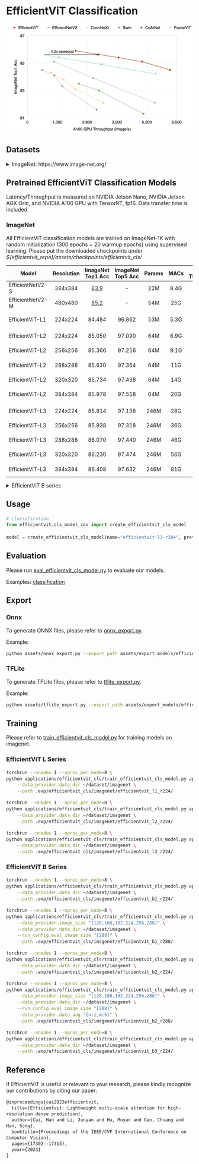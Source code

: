# EfficientViT Classification

<p align="left">
<img src="../../assets/efficientvit_cls_results.png"  width="600">
</p>

## Datasets

<details><summary>ImageNet: https://www.image-net.org/</summary>

```python
Our code expects the ImageNet dataset directory to follow the following structure:

imagenet
├── train
├── val
```

</details>

## Pretrained EfficientViT Classification Models

Latency/Throughput is measured on NVIDIA Jetson Nano, NVIDIA Jetson AGX Orin, and NVIDIA A100 GPU with TensorRT, fp16. Data transfer time is included.

### ImageNet

All EfficientViT classification models are trained on ImageNet-1K with random initialization (300 epochs + 20 warmup epochs) using supervised learning. Please put the downloaded checkpoints under *${efficientvit_repo}/assets/checkpoints/efficientvit_cls/*

| Model         |  Resolution | ImageNet Top1 Acc | ImageNet Top5 Acc |  Params |  MACs |  A100 Throughput | Checkpoint |
|----------------------|:----------:|:----------:|:---------:|:------------:|:---------:|:------------:|:------------:|
| EfficientNetV2-S | 384x384 | [83.9](https://github.com/google/automl/tree/master/efficientnetv2#2-pretrained-efficientnetv2-checkpoints) | - | 22M | 8.4G | 2869 image/s | - |
| EfficientNetV2-M | 480x480 | [85.2](https://github.com/google/automl/tree/master/efficientnetv2#2-pretrained-efficientnetv2-checkpoints) | - | 54M | 25G | 1160 image/s | - |
| |
| EfficientViT-L1 | 224x224 |  84.484 | 96.862 | 53M | 5.3G | 6207 image/s | [link](https://huggingface.co/han-cai/efficientvit-cls/resolve/main/efficientvit_l1_r224.pt) |
| |
| EfficientViT-L2 | 224x224 |  85.050 | 97.090 | 64M | 6.9G | 4998 image/s | [link](https://huggingface.co/han-cai/efficientvit-cls/resolve/main/efficientvit_l2_r224.pt) |
| EfficientViT-L2 | 256x256 |  85.366 | 97.216 | 64M | 9.1G | 3969 image/s | [link](https://huggingface.co/han-cai/efficientvit-cls/resolve/main/efficientvit_l2_r256.pt) |
| EfficientViT-L2 | 288x288 |  85.630 | 97.364 | 64M | 11G  | 3102 image/s | [link](https://huggingface.co/han-cai/efficientvit-cls/resolve/main/efficientvit_l2_r288.pt) |
| EfficientViT-L2 | 320x320 |  85.734 | 97.438 | 64M | 14G  | 2525 image/s | [link](https://huggingface.co/han-cai/efficientvit-cls/resolve/main/efficientvit_l2_r320.pt) |
| EfficientViT-L2 | 384x384 |  85.978 | 97.518 | 64M | 20G  | 1784 image/s | [link](https://huggingface.co/han-cai/efficientvit-cls/resolve/main/efficientvit_l2_r384.pt) |
| |
| EfficientViT-L3 | 224x224 | 85.814 | 97.198 | 246M | 28G | 2081 image/s | [link](https://huggingface.co/han-cai/efficientvit-cls/resolve/main/efficientvit_l3_r224.pt) |
| EfficientViT-L3 | 256x256 | 85.938 | 97.318 | 246M | 36G | 1641 image/s | [link](https://huggingface.co/han-cai/efficientvit-cls/resolve/main/efficientvit_l3_r256.pt) |
| EfficientViT-L3 | 288x288 | 86.070 | 97.440 | 246M | 46G | 1276 image/s | [link](https://huggingface.co/han-cai/efficientvit-cls/resolve/main/efficientvit_l3_r288.pt) |
| EfficientViT-L3 | 320x320 | 86.230 | 97.474 | 246M | 56G | 1049 image/s | [link](https://huggingface.co/han-cai/efficientvit-cls/resolve/main/efficientvit_l3_r320.pt) |
| EfficientViT-L3 | 384x384 | 86.408 | 97.632 | 246M | 81G | 724 image/s | [link](https://huggingface.co/han-cai/efficientvit-cls/resolve/main/efficientvit_l3_r384.pt) |

<details>
  <summary>EfficientViT B series</summary>

  | Model         |  Resolution | ImageNet Top1 Acc | ImageNet Top5 Acc |  Params |  MACs |  Jetson Nano (bs1) | Jetson Orin (bs1) | Checkpoint |
  |----------------------|:----------:|:----------:|:---------:|:------------:|:---------:|:------------:|:------------:|:------------:|
  | EfficientViT-B1 | 224x224 | 79.390 | 94.346 | 9.1M | 0.52G | 24.8ms | 1.48ms | [link](https://huggingface.co/han-cai/efficientvit-cls/resolve/main/efficientvit_b1_r224.pt) |
  | EfficientViT-B1 | 256x256 | 79.918 | 94.704 | 9.1M | 0.68G | 28.5ms | 1.57ms | [link](https://huggingface.co/han-cai/efficientvit-cls/resolve/main/efficientvit_b1_r256.pt) |
  | EfficientViT-B1 | 288x288 | 80.410 | 94.984 | 9.1M | 0.86G | 34.5ms | 1.82ms | [link](https://huggingface.co/han-cai/efficientvit-cls/resolve/main/efficientvit_b1_r288.pt) |
  | |
  | EfficientViT-B2 | 224x224 | 82.100 | 95.782 | 24M  | 1.6G  | 50.6ms | 2.63ms | [link](https://huggingface.co/han-cai/efficientvit-cls/resolve/main/efficientvit_b2_r224.pt) |
  | EfficientViT-B2 | 256x256 | 82.698 | 96.096 | 24M  | 2.1G  | 58.5ms | 2.84ms | [link](https://huggingface.co/han-cai/efficientvit-cls/resolve/main/efficientvit_b2_r256.pt) |
  | EfficientViT-B2 | 288x288 | 83.086 | 96.302 | 24M  | 2.6G  | 69.9ms | 3.30ms | [link](https://huggingface.co/han-cai/efficientvit-cls/resolve/main/efficientvit_b2_r288.pt) |
  | |
  | EfficientViT-B3 | 224x224 | 83.468 | 96.356 | 49M  | 4.0G  | 101ms  | 4.36ms | [link](https://huggingface.co/han-cai/efficientvit-cls/resolve/main/efficientvit_b3_r224.pt) |
  | EfficientViT-B3 | 256x256 | 83.806 | 96.514 | 49M  | 5.2G  | 120ms  | 4.74ms | [link](https://huggingface.co/han-cai/efficientvit-cls/resolve/main/efficientvit_b3_r256.pt) |
  | EfficientViT-B3 | 288x288 | 84.150 | 96.732 | 49M  | 6.5G  | 141ms  | 5.63ms | [link](https://huggingface.co/han-cai/efficientvit-cls/resolve/main/efficientvit_b3_r288.pt) |

</details>

## Usage

```python
# classification
from efficientvit.cls_model_zoo import create_efficientvit_cls_model

model = create_efficientvit_cls_model(name="efficientvit-l3-r384", pretrained=True)
```

## Evaluation

Please run [eval_efficientvit_cls_model.py](eval_efficientvit_cls_model.py) to evaluate our models.

Examples: [classification](../../assets/eval_efficientvit_cls_model.sh)

## Export

### Onnx

To generate ONNX files, please refer to [onnx_export.py](../../assets/onnx_export.py).

Example:

```bash
python assets/onnx_export.py --export_path assets/export_models/efficientvit_cls_l3_r224.onnx --model efficientvit-l3 --resolution 224 224 --bs 1
```

### TFLite

To generate TFLite files, please refer to [tflite_export.py](../../assets/tflite_export.py).

Example:

```bash
python assets/tflite_export.py --export_path assets/export_models/efficientvit_cls_b3_r224.tflite --model efficientvit-b3 --resolution 224 224
```

## Training

Please refer to [train_efficientvit_cls_model.py](train_efficientvit_cls_model.py) for training models on imagenet.

### EfficientViT L Series

```bash
torchrun --nnodes 1 --nproc_per_node=8 \
python applications/efficientvit_cls/train_efficientvit_cls_model.py applications/efficientvit_cls/configs/imagenet/efficientvit_l1.yaml --amp bf16 \
    --data_provider.data_dir ~/dataset/imagenet \
    --path .exp/efficientvit_cls/imagenet/efficientvit_l1_r224/
```

```bash
torchrun --nnodes 1 --nproc_per_node=8 \
python applications/efficientvit_cls/train_efficientvit_cls_model.py applications/efficientvit_cls/configs/imagenet/efficientvit_l2.yaml --amp bf16 \
    --data_provider.data_dir ~/dataset/imagenet \
    --path .exp/efficientvit_cls/imagenet/efficientvit_l2_r224/
```

```bash
torchrun --nnodes 1 --nproc_per_node=8 \
python applications/efficientvit_cls/train_efficientvit_cls_model.py applications/efficientvit_cls/configs/imagenet/efficientvit_l3.yaml --amp bf16 \
    --data_provider.data_dir ~/dataset/imagenet \
    --path .exp/efficientvit_cls/imagenet/efficientvit_l3_r224/
```

### EfficientViT B Series

```bash
torchrun --nnodes 1 --nproc_per_node=8 \
python applications/efficientvit_cls/train_efficientvit_cls_model.py applications/efficientvit_cls/configs/imagenet/efficientvit_b1.yaml \
    --data_provider.data_dir ~/dataset/imagenet \
    --path .exp/efficientvit_cls/imagenet/efficientvit_b1_r224/
```

```bash
torchrun --nnodes 1 --nproc_per_node=8 \
python applications/efficientvit_cls/train_efficientvit_cls_model.py applications/efficientvit_cls/configs/imagenet/efficientvit_b1.yaml \
    --data_provider.image_size "[128,160,192,224,256,288]" \
    --data_provider.data_dir ~/dataset/imagenet \
    --run_config.eval_image_size "[288]" \
    --path .exp/efficientvit_cls/imagenet/efficientvit_b1_r288/
```

```bash
torchrun --nnodes 1 --nproc_per_node=8 \
python applications/efficientvit_cls/train_efficientvit_cls_model.py applications/efficientvit_cls/configs/imagenet/efficientvit_b2.yaml \
    --data_provider.data_dir ~/dataset/imagenet \
    --path .exp/efficientvit_cls/imagenet/efficientvit_b2_r224/
```

```bash
torchrun --nnodes 1 --nproc_per_node=8 \
python applications/efficientvit_cls/train_efficientvit_cls_model.py applications/efficientvit_cls/configs/imagenet/efficientvit_b2.yaml \
    --data_provider.image_size "[128,160,192,224,256,288]" \
    --data_provider.data_dir ~/dataset/imagenet \
    --run_config.eval_image_size "[288]" \
    --data_provider.data_aug "{n:1,m:5}" \
    --path .exp/efficientvit_cls/imagenet/efficientvit_b2_r288/
```

```bash
torchrun --nnodes 1 --nproc_per_node=8 \
python applications/efficientvit_cls/train_efficientvit_cls_model.py applications/efficientvit_cls/configs/imagenet/efficientvit_b3.yaml \
    --data_provider.data_dir ~/dataset/imagenet \
    --path .exp/efficientvit_cls/imagenet/efficientvit_b3_r224/
```

## Reference

If EfficientViT is useful or relevant to your research, please kindly recognize our contributions by citing our paper:

```
@inproceedings{cai2023efficientvit,
  title={Efficientvit: Lightweight multi-scale attention for high-resolution dense prediction},
  author={Cai, Han and Li, Junyan and Hu, Muyan and Gan, Chuang and Han, Song},
  booktitle={Proceedings of the IEEE/CVF International Conference on Computer Vision},
  pages={17302--17313},
  year={2023}
}
```
